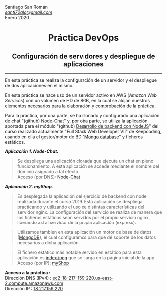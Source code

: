 Santiago San Román  
*[santi72alc@gmail.com](mailto:santi72alc@gmail.com)*  
Enero 2020


# <center>Práctica DevOps
## <center>Configuración de servidores y despliegue de aplicaciones

***

En esta práctica se realiza la configuración de un servidor y el despliegue de dos aplicaciones en el mismo.

En esta práctica se hace uso de un servidor activo en AWS (*Amazon Web Services*) con un volumen de HD de 8GB, en la cual se alojan nuestros elementos necesarios para la elaboración y comprobación de la práctica.

Para la práctica, por una parte, se ha clonado y configurado una aplicación de chat "(github) [Node-Chat](https://github.com/igorantun/node-chat)" y, por otra parte, se utiliza la aplicación aportada para el módulo "(github) [Desarrollo de backend con NodeJS](https://github.com/Santi72Alc/04-practicaNodeJSBasico)" del curso realizado actualmente "Full Stack Web Developer VII" de Keepcoding, usando en ella el gestor/motor de BD "[Mongo database](https://www.mongodb.com/es)" y ficheros estáticos.

***Aplicación 1. Node-Chat.***
>Se despliega una aplicación clonada que ejecuta un chat en pleno funcionamiento. 
A esta aplicación se accede mediante el nombre del dominio asignado a tal efecto.  
Acceso (por DNS): [Node-Chat](http://ec2-18-217-159-220.us-east-2.compute.amazonaws.com)  

***Aplicación 2. myShop.***
>Es desplegada la aplicación del ejercicio de backend con node realizada durante el curso 2019.
Esta aplicación se despliega practicando y utilizando el uso de distintas características del servidor nginx.
La configuración del servicio se realiza de manera que los ficheros estáticos sean servidos por el propio servicio nginx, liberando así al servidor de la propia aplicación (express).

> Utilizamos tambien en esta aplicación un motor de base de datos ([MongoDB](https://www.mongodb.com/es)), el cual configuramos para que dé soporte de los datos necesarios a dicha aplicación.

>El fichero estático más notable servido en estático para esta aplicación es [index.jpeg](https://github.com/Santi72Alc/04-practicaNodeJSBasico/blob/master/public/images/index.jpeg) que se carga en la página inicial de la app.  
Acceso (por IP): [myShop](http://18.217.159.220/)

**Acceso a la práctica :**  
Dirección DNS (IPv4) : [ec2-18-217-159-220.us-east-2.compute.amazonaws.com](ec2-18-217-159-220.us-east-2.compute.amazonaws.com)  
Dirección IP : [18.217.159.220](http://18.217.159.220) 
